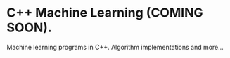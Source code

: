 # C++ Machine Learning (COMING SOON).     
Machine learning programs in C++. Algorithm implementations and more...           
